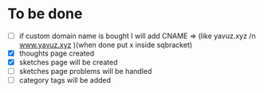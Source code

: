 # To be done
- [ ] if custom domain name is bought I will add CNAME => (like yavuz.xyz /n www.yavuz.xyz )(when done put x inside sqbracket)
- [x] thoughts page created  
- [x] sketches page will be created
- [ ] sketches page problems will be handled
- [ ] category tags will be added
